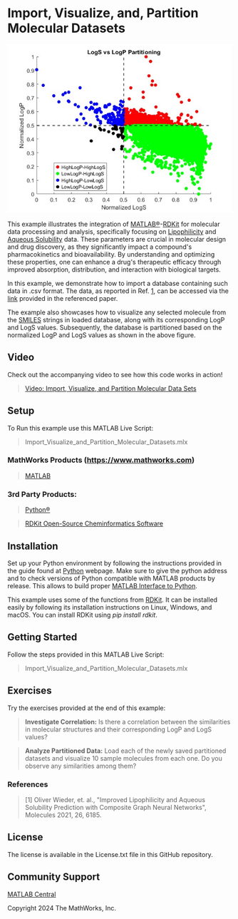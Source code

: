 #  Import, Visualize, and, Partition Molecular Datasets
![alt text](LogP_LogS_Partitions_JPG.jpg)


This example illustrates the integration of [MATLAB&reg;](https://matlab.mathworks.com/)-[RDKit](https://www.rdkit.org/) for molecular data processing and analysis, specifically focusing on [Lipophilicity](https://www.sciencedirect.com/topics/biochemistry-genetics-and-molecular-biology/lipophilicity) and [Aqueous Solubility](https://www.sciencedirect.com/topics/biochemistry-genetics-and-molecular-biology/solubility) data. These parameters are crucial in molecular design and drug discovery, as they significantly impact a compound's pharmacokinetics and bioavailability. By understanding and optimizing these properties, one can enhance a drug's therapeutic efficacy through improved absorption, distribution, and interaction with biological targets.


In this example, we demonstrate how to import a database containing such data in .csv format. The data, as reported in Ref. [1](https://www.mdpi.com/1420-3049/26/20/6185), can be accessed via the [link](https://zenodo.org/records/5137613#.YQortyWxVhG) provided in the referenced paper. 

The example also showcases how to visualize any selected molecule from the [SMILES](https://en.wikipedia.org/wiki/Simplified_molecular-input_line-entry_system) strings in loaded database, along with its corresponding LogP and LogS values. Subsequently, the database is partitioned based on the normalized LogP and LogS values as shown in the above figure.


## Video
Check out the accompanying video to see how this code works in action! 
> [Video: Import, Visualize, and Partition Molecular Data Sets](https://www.mathworks.com/videos/import-visualize-and-partition-molecular-data-sets-1745472434399.html)

## Setup 
To Run this example use this MATLAB Live Script: 
> Import_Visualize_and_Partition_Molecular_Datasets.mlx  

### MathWorks Products (https://www.mathworks.com)

> [MATLAB](https://www.mathworks.com/products/matlab.html)

### 3rd Party Products:

> [Python&reg;](https://www.python.org/)

> [RDKit Open-Source Cheminformatics Software](https://www.rdkit.org/)

## Installation
Set up your Python environment by following the instructions provided in the guide found at [Python](https://www.python.org/) webpage. Make sure to give the python address and to check versions of Python compatible with MATLAB products by release. This allows to build proper [MATLAB Interface to Python](https://www.mathworks.com/support/requirements/python-compatibility.html). 

This example uses some of the functions from [RDKit](https://www.rdkit.org/). It can be installed easily by following its installation instructions on Linux, Windows, and macOS. You can install RDKit using _pip install rdkit_.

## Getting Started 
Follow the steps provided in this MATLAB Live Script:
> Import_Visualize_and_Partition_Molecular_Datasets.mlx  

## Exercises
Try the exercises provided at the end of this example:

> **Investigate Correlation:** Is there a correlation between the similarities in molecular structures and their corresponding LogP and LogS values?

> **Analyze Partitioned Data:** Load each of the newly saved partitioned datasets and visualize 10 sample molecules from each one. Do you observe any similarities among them?

### References
> [1] Oliver Wieder, et. al., "Improved Lipophilicity and Aqueous Solubility Prediction with Composite Graph Neural Networks", Molecules 2021, 26, 6185.

## License
The license is available in the License.txt file in this GitHub repository.

## Community Support
[MATLAB Central](https://www.mathworks.com/matlabcentral)


Copyright 2024 The MathWorks, Inc.







